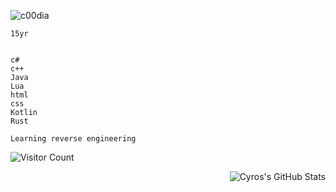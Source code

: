 
![c00dia](https://cdn.discordapp.com/emojis/807712814889435166.gif?size=64&quality=lossless)


```
15yr


c#
c++
Java
Lua
html
css
Kotlin
Rust

Learning reverse engineering
```
![Visitor Count](https://profile-counter.glitch.me/{Cyro}/count.svg)




<img align="right" alt="Cyros's GitHub Stats" src="https://github-readme-stats.vercel.app/api?username=CodeCyro&theme=swift&bg_colorffff&border_color=1C00ff00&icon_color=000000show_icons=false" />

<!---
CodeCyro/CodeCyro is a ✨ special ✨ repository because its `README.md` (this file) appears on your GitHub profile.
You can click the Preview link to take a look at your changes.
--->
